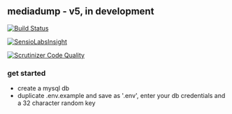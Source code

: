 ## mediadump - v5, in development

[![Build Status](https://travis-ci.org/samthomson/mediadump.svg?branch=v5)](https://travis-ci.org/samthomson/mediadump)


[![SensioLabsInsight](https://insight.sensiolabs.com/projects/96fe7c12-b878-4c84-80b5-51e567ee116d/mini.png)](https://insight.sensiolabs.com/projects/96fe7c12-b878-4c84-80b5-51e567ee116d)


[![Scrutinizer Code Quality](https://scrutinizer-ci.com/g/samthomson/mediadump/badges/quality-score.png?b=v5)](https://scrutinizer-ci.com/g/samthomson/mediadump/?branch=v5)


### get started

- create a mysql db
- duplicate .env.example and save as '.env', enter your db credentials and a 32 character random key
